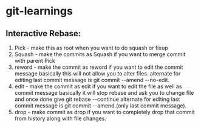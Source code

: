 # git-learnings

## Interactive Rebase:

1) Pick - make this as root when you want to do squash or fixup
2) Squash - make the commits as Squash if you want to merge commit with parent Pick
3) reword - make the commit as reword if you want to edit the  commit message
basically this will not allow you to alter files.
alternate for editing last commit message is git commit --amend --no-edit.
4) edit - make the commit as edit if you want to edit the file as well as commit message
basically it will stop rebase and ask you to change file and once done give git rebase --continue
alternate for editing last commit message is git commit --amend.(only last commit message).
5) drop - make commit as drop if you want to completely drop that commit from history along with file changes.